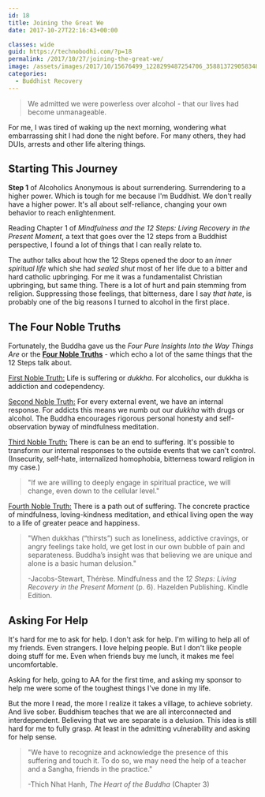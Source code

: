 ```yaml
---
id: 18
title: Joining the Great We
date: 2017-10-27T22:16:43+00:00

classes: wide
guid: https://technobodhi.com/?p=18
permalink: /2017/10/27/joining-the-great-we/
image: /assets/images/2017/10/15676499_1228299487254706_3588137290583482412_o.jpg
categories:
  - Buddhist Recovery
---
```

<blockquote>We admitted we were powerless over alcohol - that our lives had become unmanageable.</blockquote>
For me, I was tired of waking up the next morning, wondering what embarrassing shit I had done the night before. For many others, they had DUIs, arrests and other life altering things.
<h2>Starting This Journey</h2>
<strong>Step 1</strong> of Alcoholics Anonymous is about surrendering. Surrendering to a higher power. Which is tough for me because I'm Buddhist. We don't really have a higher power. It's all about self-reliance, changing your own behavior to reach enlightenment.

Reading Chapter 1 of <em>Mindfulness and the 12 Steps: Living Recovery in the Present Moment</em>, a text that goes over the 12 steps from a Buddhist perspective, I found a lot of things that I can really relate to.

The author talks about how the 12 Steps opened the door to an <em>inner spiritual life</em> which she had <em>sealed shut</em> most of her life due to a bitter and hard catholic upbringing. For me it was a fundamentalist Christian upbringing, but same thing. There is a lot of hurt and pain stemming from religion. Suppressing those feelings, that bitterness, dare I say <em>that hate</em>, is probably one of the big reasons I turned to alcohol in the first place.
<h2>The Four Noble Truths</h2>
Fortunately, the Buddha gave us the <em>Four Pure Insights Into the Way Things Are</em> or the <span style="text-decoration: underline;"><strong>Four Noble Truths</strong></span> - which echo a lot of the same things that the 12 Steps talk about.

<span style="text-decoration: underline;">First Noble Truth:</span> Life is suffering or <em>dukkha</em>. For alcoholics, our dukkha is addiction and codependency.

<span style="text-decoration: underline;">Second Noble Truth:</span> For every external event, we have an internal response. For addicts this means we numb out our <em>dukkha</em> with drugs or alcohol. The Buddha encourages rigorous personal honesty and self-observation byway of mindfulness meditation.

<span style="text-decoration: underline;">Third Noble Truth:</span> There is can be an end to suffering. It's possible to transform our internal responses to the outside events that we can't control. (Insecurity, self-hate, internalized homophobia, bitterness toward religion in my case.)
<blockquote>"If we are willing to deeply engage in spiritual practice, we will change, even down to the cellular level."</blockquote>
<span style="text-decoration: underline;">Fourth Noble Truth:</span> There is a path out of suffering. The concrete practice of mindfulness, loving-kindness meditation, and ethical living open the way to a life of greater peace and happiness.
<blockquote>"When dukkhas (“thirsts”) such as loneliness, addictive cravings, or angry feelings take hold, we get lost in our own bubble of pain and separateness. Buddha’s insight was that believing we are unique and alone is a basic human delusion."

-Jacobs-Stewart, Thérèse. Mindfulness and the <em>12 Steps: Living Recovery in the Present Moment</em> (p. 6). Hazelden Publishing. Kindle Edition.</blockquote>
<h2>Asking For Help</h2>
It's hard for me to ask for help. I don't ask for help. I'm willing to help all of my friends. Even strangers. I love helping people. But I don't like people doing stuff for me. Even when friends buy me lunch, it makes me feel uncomfortable.

Asking for help, going to AA for the first time, and asking my sponsor to help me were some of the toughest things I've done in my life.

But the more I read, the more I realize it takes a village, to achieve sobriety. And live sober. Buddhism teaches that we are all interconnected and interdependent. Believing that we are separate is a delusion. This idea is still hard for me to fully grasp. At least in the admitting vulnerability and asking for help sense.
<blockquote>"We have to recognize and acknowledge the presence of this suffering and touch it. To do so, we may need the help of a teacher and a Sangha, friends in the practice."

-Thich Nhat Hanh, <em>The Heart of the Buddha</em> (Chapter 3)</blockquote>
&nbsp;